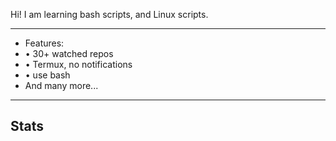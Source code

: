 Hi! I am learning bash scripts, and Linux scripts.
***
- Features:
- • 30+ watched repos
- • Termux, no notifications
- • use bash
- And many more...
***
## Stats
